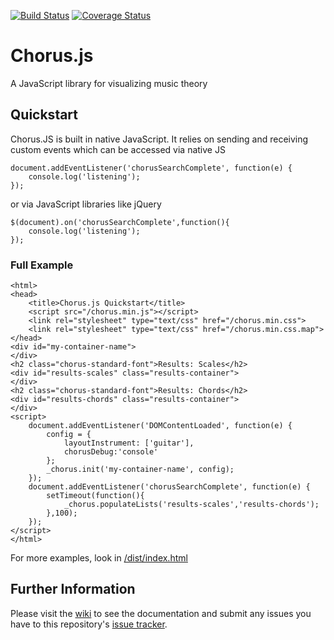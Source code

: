 [![Build Status](https://travis-ci.org/mike-stumpf/chorus.js.svg?branch=master)](https://travis-ci.org/mike-stumpf/chorus.js)
[![Coverage Status](https://coveralls.io/repos/github/mike-stumpf/chorus.js/badge.svg?branch=master)](https://coveralls.io/github/mike-stumpf/chorus.js?branch=master)


# Chorus.js

A JavaScript library for visualizing music theory

## Quickstart

Chorus.JS is built in native JavaScript.  It relies on sending and receiving custom events which can be accessed via native JS
```
document.addEventListener('chorusSearchComplete', function(e) {
    console.log('listening');
});
```

or via JavaScript libraries like jQuery

```
$(document).on('chorusSearchComplete',function(){
    console.log('listening');
});
```

### Full Example

```
<html>
<head>
    <title>Chorus.js Quickstart</title>
    <script src="/chorus.min.js"></script>
    <link rel="stylesheet" type="text/css" href="/chorus.min.css">
    <link rel="stylesheet" type="text/css" href="/chorus.min.css.map">
</head>
<div id="my-container-name">
</div>
<h2 class="chorus-standard-font">Results: Scales</h2>
<div id="results-scales" class="results-container">
</div>
<h2 class="chorus-standard-font">Results: Chords</h2>
<div id="results-chords" class="results-container">
</div>
<script>
    document.addEventListener('DOMContentLoaded', function(e) {
        config = {
            layoutInstrument: ['guitar'],
            chorusDebug:'console'
        };
        _chorus.init('my-container-name', config);
    });
    document.addEventListener('chorusSearchComplete', function(e) {
        setTimeout(function(){
            _chorus.populateLists('results-scales','results-chords');
        },100);
    });
</script>
</html>
```

For more examples, look in [/dist/index.html](https://github.com/mike-stumpf/chorus.js/blob/master/dist/index.html)

## Further Information
Please visit the [wiki](https://github.com/mike-stumpf/chorus.js/wiki) to see the documentation and submit any issues you have to this repository's [issue tracker](https://github.com/mike-stumpf/chorus.js/issues).
